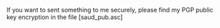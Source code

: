 If you want to sent something to me securely, please find my PGP public key encryption in the file [saud_pub.asc]
